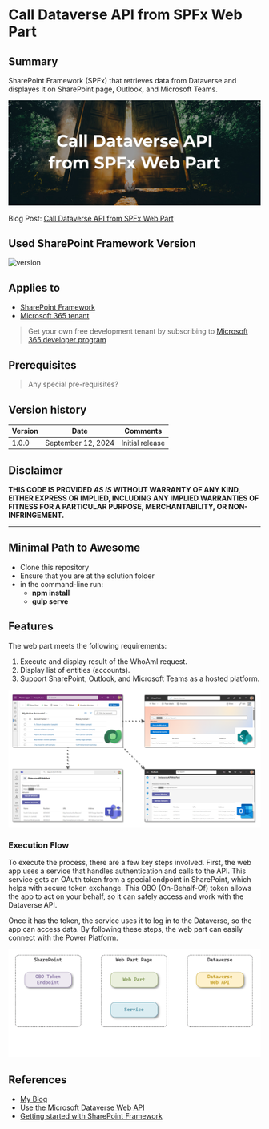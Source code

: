# Call Dataverse API from SPFx Web Part

## Summary

SharePoint Framework (SPFx) that retrieves data from Dataverse and displayes it on SharePoint page, Outlook, and Microsoft Teams.

![](./assets/cover.jpg)

Blog Post: [Call Dataverse API from SPFx Web Part](https://vitalyzhukov.com/en/call-dataverse-api-from-spfx-web-part)


## Used SharePoint Framework Version

![version](https://img.shields.io/badge/version-1.19.0-green.svg)

## Applies to

- [SharePoint Framework](https://aka.ms/spfx)
- [Microsoft 365 tenant](https://docs.microsoft.com/en-us/sharepoint/dev/spfx/set-up-your-developer-tenant)

> Get your own free development tenant by subscribing to [Microsoft 365 developer program](http://aka.ms/o365devprogram)

## Prerequisites

> Any special pre-requisites?

## Version history

| Version | Date             | Comments        |
| ------- | ---------------- | --------------- |
| 1.0.0     | September 12, 2024 | Initial release |

## Disclaimer

**THIS CODE IS PROVIDED _AS IS_ WITHOUT WARRANTY OF ANY KIND, EITHER EXPRESS OR IMPLIED, INCLUDING ANY IMPLIED WARRANTIES OF FITNESS FOR A PARTICULAR PURPOSE, MERCHANTABILITY, OR NON-INFRINGEMENT.**

---

## Minimal Path to Awesome

- Clone this repository
- Ensure that you are at the solution folder
- in the command-line run:
  - **npm install**
  - **gulp serve**

## Features

The web part meets the following requirements:

1. Execute and display result of the WhoAmI request.
2. Display list of entities (accounts).
3. Support SharePoint, Outlook, and Microsoft Teams as a hosted platform.

![](./assets/target-solution.png)

### Execution Flow

To execute the process, there are a few key steps involved. First, the web app uses a service that handles authentication and calls to the API. This service gets an OAuth token from a special endpoint in SharePoint, which helps with secure token exchange. This OBO (On-Behalf-Of) token allows the app to act on your behalf, so it can safely access and work with the Dataverse API.

Once it has the token, the service uses it to log in to the Dataverse, so the app can access data. By following these steps, the web part can easily connect with the Power Platform.

![](./assets/spfx-data-flow.gif)


## References

- [My Blog](https://vitalyzhukov.com/)
- [Use the Microsoft Dataverse Web API](https://learn.microsoft.com/en-us/power-apps/developer/data-platform/webapi/overview?view=dataverse-latest)
- [Getting started with SharePoint Framework](https://docs.microsoft.com/en-us/sharepoint/dev/spfx/set-up-your-developer-tenant)

